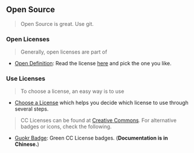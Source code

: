 ## Open Source

> Open Source is great. Use git.

### Open Licenses

> Generally, open licenses are part of

  * [Open Definition](http://opendefinition.org/): Read the license [here](http://opendefinition.org/licenses/) and pick the one you like.

### Use Licenses

> To choose a license, an easy way is to use

  * [Choose a License](http://choosealicense.com/) which helps you decide which license to use through several steps.

> CC Licenses can be found at [Creative Commons](http://creativecommons.org/). For alternative badges or icons, check the following.

  * [Guokr Badge](https://github.com/opentf/GuokrBadge): Green CC License badges. (**Documentation is in Chinese.**)